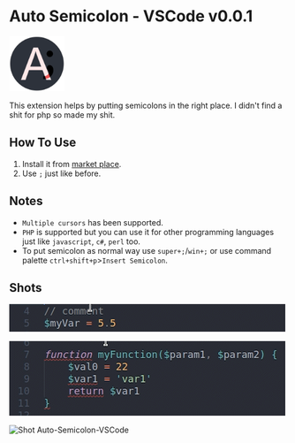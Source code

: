 # Auto Semicolon - VSCode v0.0.1
<img src="https://github.com/myaaghubi/Auto-Semicolon-VSCode/blob/main/icon.png?raw=true" alt="Icon Auto Semicolon VSCode" width="100">

This extension helps by putting semicolons in the right place. I didn't find a shit for php so made my shit.

## How To Use
1. Install it from [market place](https://marketplace.visualstudio.com/items?itemName=myaaghubi.auto-semicolon).
2. Use `;` just like before.

## Notes
- `Multiple cursors` has been supported.
- `PHP` is supported but you can use it for other programming languages just like `javascript`, `c#`, `perl` too.
- To put semicolon as normal way use `super+;`/`win+;` or use command palette `ctrl+shift+p`>`Insert Semicolon`. 

## Shots
![Shot Auto-Semicolon-VSCode](https://github.com/myaaghubi/Auto-Semicolon-VSCode/raw/main/assets/auto-semicolon1.gif)

![Shot Auto-Semicolon-VSCode](https://github.com/myaaghubi/Auto-Semicolon-VSCode/raw/main/assets/auto-semicolon2.gif)

![Shot Auto-Semicolon-VSCode](https://github.com/myaaghubi/Auto-Semicolon-VSCode/raw/main/assets/auto-semicolon3.gif)
